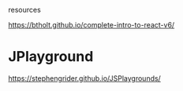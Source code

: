 resources


https://btholt.github.io/complete-intro-to-react-v6/
# JPlayground
https://stephengrider.github.io/JSPlaygrounds/


